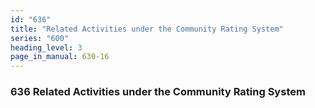 ```yaml
---
id: "636"
title: "Related Activities under the Community Rating System"
series: "600"
heading_level: 3
page_in_manual: 630-16
---
```


### 636 Related Activities under the Community Rating System